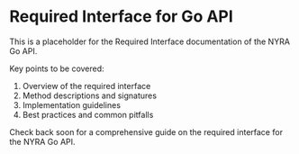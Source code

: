 # Required Interface for Go API

This is a placeholder for the Required Interface documentation of the NYRA Go API.

Key points to be covered:
1. Overview of the required interface
2. Method descriptions and signatures
3. Implementation guidelines
4. Best practices and common pitfalls

Check back soon for a comprehensive guide on the required interface for the NYRA Go API.

